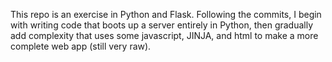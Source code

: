 This repo is an exercise in Python and Flask. Following the commits, I begin with writing code that boots up a server entirely in Python, 
then gradually add complexity that uses some javascript, JINJA, and html to make a more complete web app (still very raw).
